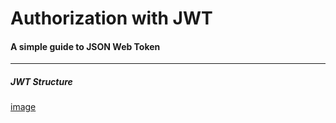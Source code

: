 # Authorization with JWT
#### A simple guide to JSON Web Token
---

##### JWT Structure
[image](https://user-images.githubusercontent.com/69375387/235814725-6e0de862-f3bf-418b-9805-b1b7fc724602.png)

